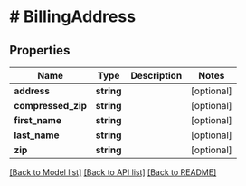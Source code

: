 # # BillingAddress

## Properties

Name | Type | Description | Notes
------------ | ------------- | ------------- | -------------
**address** | **string** |  | [optional]
**compressed_zip** | **string** |  | [optional]
**first_name** | **string** |  | [optional]
**last_name** | **string** |  | [optional]
**zip** | **string** |  | [optional]

[[Back to Model list]](../../README.md#models) [[Back to API list]](../../README.md#endpoints) [[Back to README]](../../README.md)
